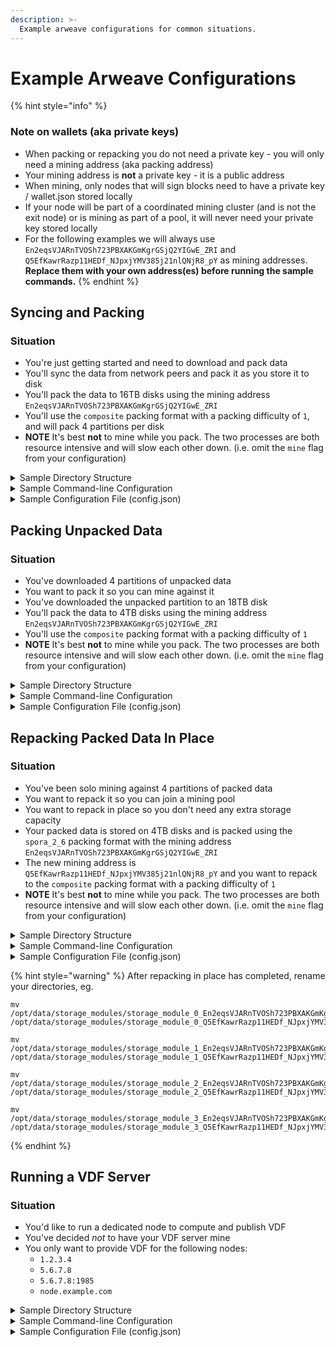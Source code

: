 ```yaml
---
description: >-
  Example arweave configurations for common situations.
---
```


# Example Arweave Configurations

{% hint style="info" %}
### Note on wallets (aka private keys)
- When packing or repacking you do not need a private key - you will only need a mining address (aka packing address)
- Your mining address is **not** a private key - it is a public address
- When mining, only nodes that will sign blocks need to have a private key / wallet.json stored locally
- If your node will be part of a coordinated mining cluster (and is not the exit node) or is mining as part of a pool, it will never need your private key stored locally
- For the following examples we will always use `En2eqsVJARnTVOSh723PBXAKGmKgrGSjQ2YIGwE_ZRI` and `Q5EfKawrRazp11HEDf_NJpxjYMV385j21nlQNjR8_pY` as mining addresses. **Replace them with your own address(es) before running the sample commands.**
{% endhint %}

## Syncing and Packing

### Situation
- You're just getting started and need to download and pack data
- You'll sync the data from network peers and pack it as you store it to disk
- You'll pack the data to 16TB disks using the mining address `En2eqsVJARnTVOSh723PBXAKGmKgrGSjQ2YIGwE_ZRI`
- You'll use the `composite` packing format with a packing difficulty of `1`, and will pack 4 partitions per disk
- **NOTE** It's best **not** to mine while you pack. The two processes are both resource intensive and will slow each other down. (i.e. omit the `mine` flag from your configuration)

<details>
<summary>Sample Directory Structure</summary>

- Mount points for 16TB disks that will store the packed data:
    - `/mnt/a`
    - `/mnt/b`
- `data_dir`: `/opt/data`
- Store module symlinks:
    - `/opt/data/storage_modules/storage_module_0_En2eqsVJARnTVOSh723PBXAKGmKgrGSjQ2YIGwE_ZRI.1` ->  `/mnt/a/storage_module_0_En2eqsVJARnTVOSh723PBXAKGmKgrGSjQ2YIGwE_ZRI.1`
    - `/opt/data/storage_modules/storage_module_1_En2eqsVJARnTVOSh723PBXAKGmKgrGSjQ2YIGwE_ZRI.1` ->  `/mnt/a/storage_module_1_En2eqsVJARnTVOSh723PBXAKGmKgrGSjQ2YIGwE_ZRI.1`
    - `/opt/data/storage_modules/storage_module_2_En2eqsVJARnTVOSh723PBXAKGmKgrGSjQ2YIGwE_ZRI.1 ` ->  `/mnt/a/storage_module_2_En2eqsVJARnTVOSh723PBXAKGmKgrGSjQ2YIGwE_ZRI.1`
    - `/opt/data/storage_modules/storage_module_3_En2eqsVJARnTVOSh723PBXAKGmKgrGSjQ2YIGwE_ZRI.1` ->  `/mnt/a/storage_module_3_En2eqsVJARnTVOSh723PBXAKGmKgrGSjQ2YIGwE_ZRI.1`
    - `/opt/data/storage_modules/storage_module_4_En2eqsVJARnTVOSh723PBXAKGmKgrGSjQ2YIGwE_ZRI.1` ->  `/mnt/b/storage_module_4_En2eqsVJARnTVOSh723PBXAKGmKgrGSjQ2YIGwE_ZRI.1`
    - `/opt/data/storage_modules/storage_module_5_En2eqsVJARnTVOSh723PBXAKGmKgrGSjQ2YIGwE_ZRI.1` ->  `/mnt/b/storage_module_5_En2eqsVJARnTVOSh723PBXAKGmKgrGSjQ2YIGwE_ZRI.1`
    - `/opt/data/storage_modules/storage_module_6_En2eqsVJARnTVOSh723PBXAKGmKgrGSjQ2YIGwE_ZRI.1 ` ->  `/mnt/b/storage_module_6_En2eqsVJARnTVOSh723PBXAKGmKgrGSjQ2YIGwE_ZRI.1`
    - `/opt/data/storage_modules/storage_module_7_En2eqsVJARnTVOSh723PBXAKGmKgrGSjQ2YIGwE_ZRI.1` ->  `/mnt/b/storage_module_7_En2eqsVJARnTVOSh723PBXAKGmKgrGSjQ2YIGwE_ZRI.1`
- Wallets: no wallet.json needed since you are only packing
</details>

<details>
<summary>Sample Command-line Configuration</summary>

```
./bin/start \
    peer ams-1.eu-central-1.arweave.xyz \
    peer blr-1.ap-central-1.arweave.xyz \
    peer fra-1.eu-central-2.arweave.xyz
    peer sfo-1.na-west-1.arweave.xyz \
    peer sgp-1.ap-central-2.arweave.xyz \
    peer vin-1.east.us.north-america.arweave.xyz \
    peer sin-1.sg.asia.arweave.xyz \
    peer hil-1.west.us.north-america.arweave.xyz \
    peer lim-1.de.europe.arweave.xyz \
    peer fsn-1.de.europe.arweave.xyz \
    data_dir /opt/data \
    sync_jobs 200 \
    mining_addr En2eqsVJARnTVOSh723PBXAKGmKgrGSjQ2YIGwE_ZRI \
    storage_module 0,En2eqsVJARnTVOSh723PBXAKGmKgrGSjQ2YIGwE_ZRI.1 \
    storage_module 1,En2eqsVJARnTVOSh723PBXAKGmKgrGSjQ2YIGwE_ZRI.1 \
    storage_module 2,En2eqsVJARnTVOSh723PBXAKGmKgrGSjQ2YIGwE_ZRI.1 \
    storage_module 3,En2eqsVJARnTVOSh723PBXAKGmKgrGSjQ2YIGwE_ZRI.1 \
    storage_module 4,En2eqsVJARnTVOSh723PBXAKGmKgrGSjQ2YIGwE_ZRI.1 \
    storage_module 5,En2eqsVJARnTVOSh723PBXAKGmKgrGSjQ2YIGwE_ZRI.1 \
    storage_module 6,En2eqsVJARnTVOSh723PBXAKGmKgrGSjQ2YIGwE_ZRI.1 \
    storage_module 7,En2eqsVJARnTVOSh723PBXAKGmKgrGSjQ2YIGwE_ZRI.1 
```
</details>

<details>
<summary>Sample Configuration File (config.json)</summary>

```
{
    "peers": [
      "ams-1.eu-central-1.arweave.xyz",
      "blr-1.ap-central-1.arweave.xyz",
      "fra-1.eu-central-2.arweave.xyz",
      "sfo-1.na-west-1.arweave.xyz",
      "sgp-1.ap-central-2.arweave.xyz",
      "vin-1.east.us.north-america.arweave.xyz",
      "sin-1.sg.asia.arweave.xyz",
      "hil-1.west.us.north-america.arweave.xyz",
      "lim-1.de.europe.arweave.xyz",
      "fsn-1.de.europe.arweave.xyz"
    ],

    "data_dir": "/opt/data",

    "storage_modules": [
        "0,En2eqsVJARnTVOSh723PBXAKGmKgrGSjQ2YIGwE_ZRI.1",
        "1,En2eqsVJARnTVOSh723PBXAKGmKgrGSjQ2YIGwE_ZRI.1",
        "2,En2eqsVJARnTVOSh723PBXAKGmKgrGSjQ2YIGwE_ZRI.1",
        "3,En2eqsVJARnTVOSh723PBXAKGmKgrGSjQ2YIGwE_ZRI.1",
        "4,En2eqsVJARnTVOSh723PBXAKGmKgrGSjQ2YIGwE_ZRI.1",
        "5,En2eqsVJARnTVOSh723PBXAKGmKgrGSjQ2YIGwE_ZRI.1",
        "6,En2eqsVJARnTVOSh723PBXAKGmKgrGSjQ2YIGwE_ZRI.1",
        "7,En2eqsVJARnTVOSh723PBXAKGmKgrGSjQ2YIGwE_ZRI.1"
    ],
     
    "mining_addr": "En2eqsVJARnTVOSh723PBXAKGmKgrGSjQ2YIGwE_ZRI",

    "sync_jobs": 200
}
```
</details>

## Packing Unpacked Data

### Situation
- You've downloaded 4 partitions of unpacked data
- You want to pack it so you can mine against it
- You've downloaded the unpacked partition to an 18TB disk
- You'll pack the data to 4TB disks using the mining address `En2eqsVJARnTVOSh723PBXAKGmKgrGSjQ2YIGwE_ZRI`
- You'll use the `composite` packing format with a packing difficulty of `1`
- **NOTE** It's best **not** to mine while you pack. The two processes are both resource intensive and will slow each other down. (i.e. omit the `mine` flag from your configuration)

<details>
<summary>Sample Directory Structure</summary>

- Unpacked data mount point: `/mnt/unpacked`
- Mount points for 4TB disks that will store the packed data:
    - `/mnt/a`
    - `/mnt/b`
    - `/mnt/c`
    - `/mnt/d`
- `data_dir`: `/opt/data`
- Store module symlinks:
    - `/opt/data/storage_modules/storage_module_0_unpacked` -> `/mnt/unpacked/storage_module_0_unpacked`
    - `/opt/data/storage_modules/storage_module_1_unpacked` -> `/mnt/unpacked/storage_module_1_unpacked`
    - `/opt/data/storage_modules/storage_module_2_unpacked` -> `/mnt/unpacked/storage_module_2_unpacked`
    - `/opt/data/storage_modules/storage_module_3_unpacked` -> `/mnt/unpacked/storage_module_3_unpacked`
    - `/opt/data/storage_modules/storage_module_0_En2eqsVJARnTVOSh723PBXAKGmKgrGSjQ2YIGwE_ZRI.1` ->  `/mnt/a/storage_module_0_En2eqsVJARnTVOSh723PBXAKGmKgrGSjQ2YIGwE_ZRI.1`
    - `/opt/data/storage_modules/storage_module_1_En2eqsVJARnTVOSh723PBXAKGmKgrGSjQ2YIGwE_ZRI.1` ->  `/mnt/b/storage_module_1_En2eqsVJARnTVOSh723PBXAKGmKgrGSjQ2YIGwE_ZRI.1`
    - `/opt/data/storage_modules/storage_module_2_En2eqsVJARnTVOSh723PBXAKGmKgrGSjQ2YIGwE_ZRI.1` ->  `/mnt/c/storage_module_2_En2eqsVJARnTVOSh723PBXAKGmKgrGSjQ2YIGwE_ZRI.1`
    - `/opt/data/storage_modules/storage_module_3_En2eqsVJARnTVOSh723PBXAKGmKgrGSjQ2YIGwE_ZRI.1` ->  `/mnt/d/storage_module_3_En2eqsVJARnTVOSh723PBXAKGmKgrGSjQ2YIGwE_ZRI.1`
- Wallets: no wallet.json needed since you are only packing
</details>

<details>
<summary>Sample Command-line Configuration</summary>

```
./bin/start \
    peer ams-1.eu-central-1.arweave.xyz \
    peer blr-1.ap-central-1.arweave.xyz \
    peer fra-1.eu-central-2.arweave.xyz
    peer sfo-1.na-west-1.arweave.xyz \
    peer sgp-1.ap-central-2.arweave.xyz \
    peer vin-1.east.us.north-america.arweave.xyz \
    peer sin-1.sg.asia.arweave.xyz \
    peer hil-1.west.us.north-america.arweave.xyz \
    peer lim-1.de.europe.arweave.xyz \
    peer fsn-1.de.europe.arweave.xyz \
    data_dir /opt/data \
    sync_jobs 200 \
    mining_addr En2eqsVJARnTVOSh723PBXAKGmKgrGSjQ2YIGwE_ZRI \
    storage_module 0,unpacked \
    storage_module 0,En2eqsVJARnTVOSh723PBXAKGmKgrGSjQ2YIGwE_ZRI.1 \
    storage_module 1,unpacked \
    storage_module 1,En2eqsVJARnTVOSh723PBXAKGmKgrGSjQ2YIGwE_ZRI.1 \
    storage_module 2,unpacked \
    storage_module 2,En2eqsVJARnTVOSh723PBXAKGmKgrGSjQ2YIGwE_ZRI.1 \
    storage_module 3,unpacked \
    storage_module 3,En2eqsVJARnTVOSh723PBXAKGmKgrGSjQ2YIGwE_ZRI.1 
```
</details>

<details>
<summary>Sample Configuration File (config.json)</summary>

```
{
    "peers": [
      "ams-1.eu-central-1.arweave.xyz",
      "blr-1.ap-central-1.arweave.xyz",
      "fra-1.eu-central-2.arweave.xyz",
      "sfo-1.na-west-1.arweave.xyz",
      "sgp-1.ap-central-2.arweave.xyz",
      "vin-1.east.us.north-america.arweave.xyz",
      "sin-1.sg.asia.arweave.xyz",
      "hil-1.west.us.north-america.arweave.xyz",
      "lim-1.de.europe.arweave.xyz",
      "fsn-1.de.europe.arweave.xyz"
    ],

    "data_dir": "/opt/data",

    "storage_modules": [
        "0,unpacked",
        "0,En2eqsVJARnTVOSh723PBXAKGmKgrGSjQ2YIGwE_ZRI.1",
        "1,unpacked",
        "1,En2eqsVJARnTVOSh723PBXAKGmKgrGSjQ2YIGwE_ZRI.1",
        "2,unpacked",
        "2,En2eqsVJARnTVOSh723PBXAKGmKgrGSjQ2YIGwE_ZRI.1",
        "3,unpacked",
        "3,En2eqsVJARnTVOSh723PBXAKGmKgrGSjQ2YIGwE_ZRI.1"
    ],
     
    "mining_addr": "En2eqsVJARnTVOSh723PBXAKGmKgrGSjQ2YIGwE_ZRI",

    "sync_jobs": 200
}
```
</details>

## Repacking Packed Data In Place

### Situation
- You've been solo mining against 4 partitions of packed data
- You want to repack it so you can join a mining pool
- You want to repack in place so you don't need any extra storage capacity
- Your packed data is stored on 4TB disks and is packed using the `spora_2_6` packing format with the mining address `En2eqsVJARnTVOSh723PBXAKGmKgrGSjQ2YIGwE_ZRI`
- The new mining address is `Q5EfKawrRazp11HEDf_NJpxjYMV385j21nlQNjR8_pY` and you want to repack to the `composite` packing format with a packing difficulty of `1`
- **NOTE** It's best **not** to mine while you pack. The two processes are both resource intensive and will slow each other down. (i.e. omit the `mine` flag from your configuration)

<details>
<summary>Sample Directory Structure</summary>

- Mount points for 4TB disks that store your packed data:
    - `/mnt/a`
    - `/mnt/b`
    - `/mnt/c`
    - `/mnt/d`
- `data_dir`: `/opt/data`
- Store module symlinks:
    - `/opt/data/storage_modules/storage_module_0_En2eqsVJARnTVOSh723PBXAKGmKgrGSjQ2YIGwE_ZRI` ->  `/mnt/a`
    - `/opt/data/storage_modules/storage_module_1_En2eqsVJARnTVOSh723PBXAKGmKgrGSjQ2YIGwE_ZRI` ->  `/mnt/b`
    - `/opt/data/storage_modules/storage_module_2_En2eqsVJARnTVOSh723PBXAKGmKgrGSjQ2YIGwE_ZRI` ->  `/mnt/c`
    - `/opt/data/storage_modules/storage_module_3_En2eqsVJARnTVOSh723PBXAKGmKgrGSjQ2YIGwE_ZRI` ->  `/mnt/d`
- Wallets: no wallet.json needed since you are only packing
</details>

<details>
<summary>Sample Command-line Configuration</summary>

```
./bin/start \
    peer ams-1.eu-central-1.arweave.xyz \
    peer blr-1.ap-central-1.arweave.xyz \
    peer fra-1.eu-central-2.arweave.xyz \
    peer sfo-1.na-west-1.arweave.xyz \
    peer sgp-1.ap-central-2.arweave.xyz \
    peer vin-1.east.us.north-america.arweave.xyz \
    peer sin-1.sg.asia.arweave.xyz \
    peer hil-1.west.us.north-america.arweave.xyz \
    peer lim-1.de.europe.arweave.xyz \
    peer fsn-1.de.europe.arweave.xyz \
    data_dir /opt/data \
    sync_jobs 200 \
    mining_addr Q5EfKawrRazp11HEDf_NJpxjYMV385j21nlQNjR8_pY \
    storage_module 0,En2eqsVJARnTVOSh723PBXAKGmKgrGSjQ2YIGwE_ZRI,repack_in_place,Q5EfKawrRazp11HEDf_NJpxjYMV385j21nlQNjR8_pY.1 \
    storage_module 1,En2eqsVJARnTVOSh723PBXAKGmKgrGSjQ2YIGwE_ZRI,repack_in_place,Q5EfKawrRazp11HEDf_NJpxjYMV385j21nlQNjR8_pY.1 \
    storage_module 2,En2eqsVJARnTVOSh723PBXAKGmKgrGSjQ2YIGwE_ZRI,repack_in_place,Q5EfKawrRazp11HEDf_NJpxjYMV385j21nlQNjR8_pY.1 \
    storage_module 3,En2eqsVJARnTVOSh723PBXAKGmKgrGSjQ2YIGwE_ZRI,repack_in_place,Q5EfKawrRazp11HEDf_NJpxjYMV385j21nlQNjR8_pY.1 
```
</details>

<details>
<summary>Sample Configuration File (config.json)</summary>

```
{
    "peers": [
      "ams-1.eu-central-1.arweave.xyz",
      "blr-1.ap-central-1.arweave.xyz",
      "fra-1.eu-central-2.arweave.xyz",
      "sfo-1.na-west-1.arweave.xyz",
      "sgp-1.ap-central-2.arweave.xyz",
      "vin-1.east.us.north-america.arweave.xyz",
      "sin-1.sg.asia.arweave.xyz",
      "hil-1.west.us.north-america.arweave.xyz",
      "lim-1.de.europe.arweave.xyz",
      "fsn-1.de.europe.arweave.xyz"
    ],

    "data_dir": "/opt/data",

    "storage_modules": [
        "0,En2eqsVJARnTVOSh723PBXAKGmKgrGSjQ2YIGwE_ZRI,repack_in_place,Q5EfKawrRazp11HEDf_NJpxjYMV385j21nlQNjR8_pY.1",
        "1,En2eqsVJARnTVOSh723PBXAKGmKgrGSjQ2YIGwE_ZRI,repack_in_place,Q5EfKawrRazp11HEDf_NJpxjYMV385j21nlQNjR8_pY.1",
        "2,En2eqsVJARnTVOSh723PBXAKGmKgrGSjQ2YIGwE_ZRI,repack_in_place,Q5EfKawrRazp11HEDf_NJpxjYMV385j21nlQNjR8_pY.1",
        "3,En2eqsVJARnTVOSh723PBXAKGmKgrGSjQ2YIGwE_ZRI,repack_in_place,Q5EfKawrRazp11HEDf_NJpxjYMV385j21nlQNjR8_pY.1"
    ],
     
    "mining_addr": "Q5EfKawrRazp11HEDf_NJpxjYMV385j21nlQNjR8_pY",

    "sync_jobs": 200
  }

```
</details>

{% hint style="warning" %}
After repacking in place has completed, rename your directories, eg.
```
mv /opt/data/storage_modules/storage_module_0_En2eqsVJARnTVOSh723PBXAKGmKgrGSjQ2YIGwE_ZR /opt/data/storage_modules/storage_module_0_Q5EfKawrRazp11HEDf_NJpxjYMV385j21nlQNjR8_pY.1

mv /opt/data/storage_modules/storage_module_1_En2eqsVJARnTVOSh723PBXAKGmKgrGSjQ2YIGwE_ZR /opt/data/storage_modules/storage_module_1_Q5EfKawrRazp11HEDf_NJpxjYMV385j21nlQNjR8_pY.1

mv /opt/data/storage_modules/storage_module_2_En2eqsVJARnTVOSh723PBXAKGmKgrGSjQ2YIGwE_ZR /opt/data/storage_modules/storage_module_2_Q5EfKawrRazp11HEDf_NJpxjYMV385j21nlQNjR8_pY.1

mv /opt/data/storage_modules/storage_module_3_En2eqsVJARnTVOSh723PBXAKGmKgrGSjQ2YIGwE_ZR /opt/data/storage_modules/storage_module_3_Q5EfKawrRazp11HEDf_NJpxjYMV385j21nlQNjR8_pY.1
```

{% endhint %}

## Running a VDF Server

### Situation
- You'd like to run a dedicated node to compute and publish VDF
- You've decided *not* to have your VDF server mine
- You only want to provide VDF for the following nodes:
  - `1.2.3.4`
  - `5.6.7.8`
  - `5.6.7.8:1985`
  - `node.example.com`

<details>
<summary>Sample Directory Structure</summary>

- `data_dir`: `/opt/data`
- Store module symlinks: None
- Wallets: no wallet.json needed since you will not be signing any blocks
</details>

<details>
<summary>Sample Command-line Configuration</summary>

```
./bin/start \
    peer ams-1.eu-central-1.arweave.xyz \
    peer blr-1.ap-central-1.arweave.xyz \
    peer fra-1.eu-central-2.arweave.xyz \
    peer sfo-1.na-west-1.arweave.xyz \
    peer sgp-1.ap-central-2.arweave.xyz \
    peer vin-1.east.us.north-america.arweave.xyz \
    peer sin-1.sg.asia.arweave.xyz \
    peer hil-1.west.us.north-america.arweave.xyz \
    peer lim-1.de.europe.arweave.xyz \
    peer fsn-1.de.europe.arweave.xyz \
    data_dir /opt/data \
    vdf_client_peer 1.2.3.4 \
    vdf_client_peer 5.6.7.8 \
    vdf_client_peer 5.6.7.8:1985 \
    vdf_client_peer node.example.com
```
</details>

<details>
<summary>Sample Configuration File (config.json)</summary>

```
{
    "peers": [
      "ams-1.eu-central-1.arweave.xyz",
      "blr-1.ap-central-1.arweave.xyz",
      "fra-1.eu-central-2.arweave.xyz",
      "sfo-1.na-west-1.arweave.xyz",
      "sgp-1.ap-central-2.arweave.xyz",
      "vin-1.east.us.north-america.arweave.xyz",
      "sin-1.sg.asia.arweave.xyz",
      "hil-1.west.us.north-america.arweave.xyz",
      "lim-1.de.europe.arweave.xyz",
      "fsn-1.de.europe.arweave.xyz"
    ],
    "data_dir": "/opt/data",
    "vdf_client_peers": [
        "1.2.3.4",
        "5.6.7.8",
        "5.6.7.8:1985",
        "node.example.com"
    ]
}
```
</details>
